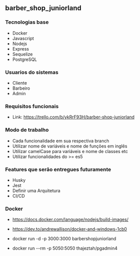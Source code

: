 ## barber_shop_juniorland

### Tecnologias base
- Docker
- Javascript
- Nodejs 
- Express
- Sequelize
- PostgreSQL

### Usuarios do sistemas

- Cliente
- Barbeiro
- Admin

### Requisitos funcionais

- Link: https://trello.com/b/ykRrF93H/barber-shop-juniorland

### Modo de trabalho

- Cada funcionalidade em sua respectiva branch
- Utilizar nome de variáveis e nome de funções em inglês
- Utilizar camelCase para variáveis e nome de classes etc
- Utilizar funcionalidades do >= es5 

### Features que serão entregues futuramente
- Husky
- Jest
- Definir uma Arquitetura
- CI/CD

### Docker

- https://docs.docker.com/language/nodejs/build-images/
- https://dev.to/andrewallison/docker-and-windows-1cb0

- docker run -d -p 3000:3000 barbershopjuniorland
- docker run --rm -p 5050:5050 thajeztah/pgadmin4
